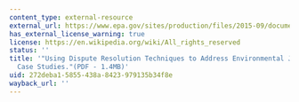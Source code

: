 ```yaml
---
content_type: external-resource
external_url: https://www.epa.gov/sites/production/files/2015-09/documents/case-study-report_adr_in_ej.pdf
has_external_license_warning: true
license: https://en.wikipedia.org/wiki/All_rights_reserved
status: ''
title: '"Using Dispute Resolution Techniques to Address Environmental Justice Concerns:
  Case Studies."(PDF - 1.4MB)'
uid: 272deba1-5855-438a-8423-979135b34f8e
wayback_url: ''
---
```

